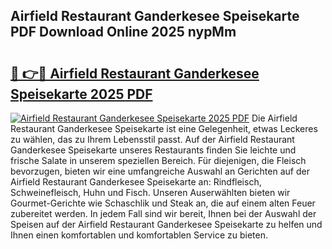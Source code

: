 ## Airfield Restaurant Ganderkesee Speisekarte PDF Download Online 2025 nypMm

# <h2><a href="http://gcagkg7.nevu.top/?p=Airfield+Restaurant+Ganderkesee+Speisekarte">🔗 👉🔴 Airfield Restaurant Ganderkesee Speisekarte 2025 PDF</a></h2>

[![Airfield Restaurant Ganderkesee Speisekarte 2025 PDF](https://i.imgur.com/dBaPXMq.png)](http://gcagkg7.nevu.top/?p=Airfield+Restaurant+Ganderkesee+Speisekarte)
Die Airfield Restaurant Ganderkesee Speisekarte ist eine Gelegenheit, etwas Leckeres zu wählen, das zu Ihrem Lebensstil passt. Auf der Airfield Restaurant Ganderkesee Speisekarte unseres Restaurants finden Sie leichte und frische Salate in unserem speziellen Bereich. Für diejenigen, die Fleisch bevorzugen, bieten wir eine umfangreiche Auswahl an Gerichten auf der Airfield Restaurant Ganderkesee Speisekarte an: Rindfleisch, Schweinefleisch, Huhn und Fisch. Unseren Auserwählten bieten wir Gourmet-Gerichte wie Schaschlik und Steak an, die auf einem alten Feuer zubereitet werden. In jedem Fall sind wir bereit, Ihnen bei der Auswahl der Speisen auf der Airfield Restaurant Ganderkesee Speisekarte zu helfen und Ihnen einen komfortablen und komfortablen Service zu bieten.
